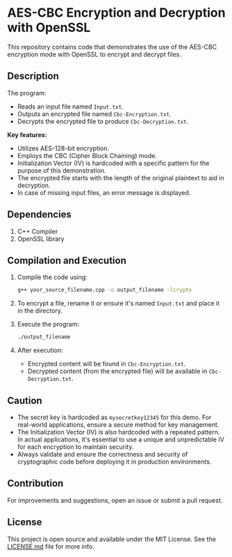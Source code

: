 # AES-CBC Encryption and Decryption with OpenSSL

This repository contains code that demonstrates the use of the AES-CBC encryption mode with OpenSSL to encrypt and decrypt files.

## Description

The program:
- Reads an input file named `Input.txt`.
- Outputs an encrypted file named `Cbc-Encryption.txt`.
- Decrypts the encrypted file to produce `Cbc-Decryption.txt`.

**Key features:**
- Utilizes AES-128-bit encryption.
- Employs the CBC (Cipher Block Chaining) mode.
- Initialization Vector (IV) is hardcoded with a specific pattern for the purpose of this demonstration.
- The encrypted file starts with the length of the original plaintext to aid in decryption.
- In case of missing input files, an error message is displayed.

## Dependencies

1. C++ Compiler
2. OpenSSL library

## Compilation and Execution

1. Compile the code using:
   ```sh
   g++ your_source_filename.cpp -o output_filename -lcrypto
   ```

2. To encrypt a file, rename it or ensure it's named `Input.txt` and place it in the directory.

3. Execute the program:
   ```sh
   ./output_filename
   ```

4. After execution:
   - Encrypted content will be found in `Cbc-Encryption.txt`.
   - Decrypted content (from the encrypted file) will be available in `Cbc-Decryption.txt`.

## Caution

- The secret key is hardcoded as `mysecretkey12345` for this demo. For real-world applications, ensure a secure method for key management.
- The Initialization Vector (IV) is also hardcoded with a repeated pattern. In actual applications, it's essential to use a unique and unpredictable IV for each encryption to maintain security.
- Always validate and ensure the correctness and security of cryptographic code before deploying it in production environments.

## Contribution

For improvements and suggestions, open an issue or submit a pull request.

## License

This project is open source and available under the MIT License. See the [LICENSE.md](LICENSE.md) file for more info.
